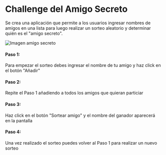 # Challenge del Amigo Secreto
Se crea una aplicación que permite a los usuarios ingresar nombres de amigos en una lista para luego realizar un sorteo aleatorio y determinar quién es el "amigo secreto". 

![Imagen amigo secreto](https://drive.google.com/uc?export=view&id=1EJm5hQzhYNFS9BKWbnhJq_DPahkxQ7qf)
#### Paso 1:
Para empezar el sorteo debes ingresar el nombre de tu amigo y haz click en el botón "Añadir"
#### Paso 2: 
Repite el Paso 1 añadiendo a todos los amigos que quieran particiar
#### Paso 3:
Haz click en el botón "Sortear amigo" y el nombre del ganador aparecerá en la pantalla
#### Paso 4:
Una vez realizado el sorteo puedes volver al Paso 1 para realizar un nuevo sorteo
